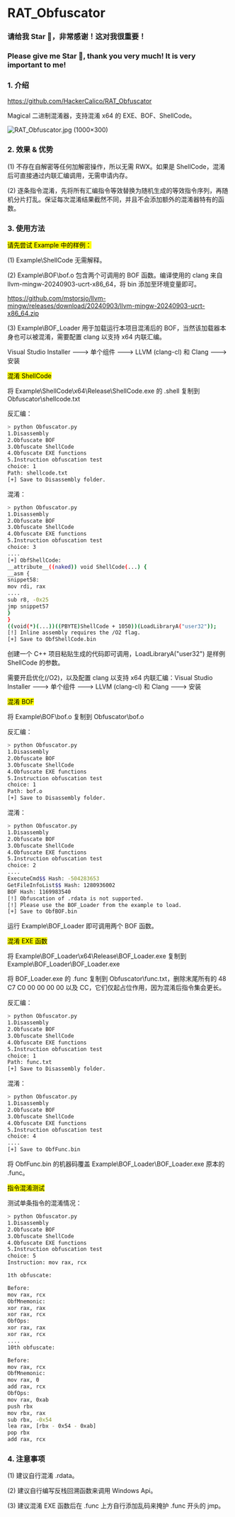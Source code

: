 # RAT_Obfuscator

### 请给我 Star 🌟，非常感谢！这对我很重要！

### Please give me Star 🌟, thank you very much! It is very important to me!

### 1. 介绍

https://github.com/HackerCalico/RAT_Obfuscator

Magical 二进制混淆器，支持混淆 x64 的 EXE、BOF、ShellCode。

![RAT_Obfuscator.jpg (1000×300)](https://raw.githubusercontent.com/HackerCalico/RAT_Obfuscator/refs/heads/main/Image/RAT_Obfuscator.jpg)

### 2. 效果 & 优势

(1) 不存在自解密等任何加解密操作，所以无需 RWX。如果是 ShellCode，混淆后可直接通过内联汇编调用，无需申请内存。

(2) 逐条指令混淆，先将所有汇编指令等效替换为随机生成的等效指令序列，再随机分片打乱。保证每次混淆结果截然不同，并且不会添加额外的混淆器特有的函数。

### 3. 使用方法

<mark>请先尝试 Example 中的样例：</mark>

(1) Example\ShellCode 无需解释。

(2) Example\BOF\bof.o 包含两个可调用的 BOF 函数。编译使用的 clang 来自 llvm-mingw-20240903-ucrt-x86_64，将 bin 添加至环境变量即可。

https://github.com/mstorsjo/llvm-mingw/releases/download/20240903/llvm-mingw-20240903-ucrt-x86_64.zip

(3) Example\BOF_Loader 用于加载运行本项目混淆后的 BOF，当然该加载器本身也可以被混淆，需要配置 clang 以支持 x64 内联汇编。

Visual Studio Installer ---> 单个组件 ---> LLVM (clang-cl) 和 Clang ---> 安装

<mark>混淆 ShellCode</mark>

将 Example\ShellCode\x64\Release\ShellCode.exe 的 .shell 复制到 Obfuscator\shellcode.txt

反汇编：

```bash
> python Obfuscator.py
1.Disassembly
2.Obfuscate BOF
3.Obfuscate ShellCode
4.Obfuscate EXE functions
5.Instruction obfuscation test
choice: 1
Path: shellcode.txt
[+] Save to Disassembly folder.
```

混淆：

```bash
> python Obfuscator.py
1.Disassembly
2.Obfuscate BOF
3.Obfuscate ShellCode
4.Obfuscate EXE functions
5.Instruction obfuscation test
choice: 3
....
[+] ObfShellCode:
__attribute__((naked)) void ShellCode(...) {
__asm {
snippet58:
mov rdi, rax
....
sub r8, -0x25
jmp snippet57
}
}
((void(*)(...))((PBYTE)ShellCode + 1050))(LoadLibraryA("user32"));
[!] Inline assembly requires the /O2 flag.
[+] Save to ObfShellCode.bin
```

创建一个 C++ 项目粘贴生成的代码即可调用，LoadLibraryA("user32") 是样例 ShellCode 的参数。

需要开启优化(/O2)，以及配置 clang 以支持 x64 内联汇编：Visual Studio Installer ---> 单个组件 ---> LLVM (clang-cl) 和 Clang ---> 安装

<mark>混淆 BOF</mark>

将 Example\BOF\bof.o 复制到 Obfuscator\bof.o

反汇编：

```bash
> python Obfuscator.py
1.Disassembly
2.Obfuscate BOF
3.Obfuscate ShellCode
4.Obfuscate EXE functions
5.Instruction obfuscation test
choice: 1
Path: bof.o
[+] Save to Disassembly folder.
```

混淆：

```bash
> python Obfuscator.py
1.Disassembly
2.Obfuscate BOF
3.Obfuscate ShellCode
4.Obfuscate EXE functions
5.Instruction obfuscation test
choice: 2
....
ExecuteCmd$$ Hash: -504283653
GetFileInfoList$$ Hash: 1280936002
BOF Hash: 1169983540
[!] Obfuscation of .rdata is not supported.
[!] Please use the BOF_Loader from the example to load.
[+] Save to ObfBOF.bin
```

运行 Example\BOF_Loader 即可调用两个 BOF 函数。

<mark>混淆 EXE 函数</mark>

将 Example\BOF_Loader\x64\Release\BOF_Loader.exe 复制到 Example\BOF_Loader\BOF_Loader.exe

将 BOF_Loader.exe 的 .func 复制到 Obfuscator\func.txt，删除末尾所有的 48 C7 C0 00 00 00 00 以及 CC，它们仅起占位作用，因为混淆后指令集会更长。

反汇编：

```bash
> python Obfuscator.py
1.Disassembly
2.Obfuscate BOF
3.Obfuscate ShellCode
4.Obfuscate EXE functions
5.Instruction obfuscation test
choice: 1
Path: func.txt
[+] Save to Disassembly folder.
```

混淆：

```bash
> python Obfuscator.py
1.Disassembly
2.Obfuscate BOF
3.Obfuscate ShellCode
4.Obfuscate EXE functions
5.Instruction obfuscation test
choice: 4
....
[+] Save to ObfFunc.bin
```

将 ObfFunc.bin 的机器码覆盖 Example\BOF_Loader\BOF_Loader.exe 原本的 .func。

<mark>指令混淆测试</mark>

测试单条指令的混淆情况：

```bash
> python Obfuscator.py
1.Disassembly
2.Obfuscate BOF
3.Obfuscate ShellCode
4.Obfuscate EXE functions
5.Instruction obfuscation test
choice: 5
Instruction: mov rax, rcx

1th obfuscate:

Before: 
mov rax, rcx
ObfMnemonic: 
xor rax, rax
xor rax, rcx
ObfOps: 
xor rax, rax
xor rax, rcx
....
10th obfuscate:

Before: 
mov rax, rcx
ObfMnemonic: 
mov rax, 0
add rax, rcx
ObfOps: 
mov rax, 0xab
push rbx
mov rbx, rax
sub rbx, -0x54
lea rax, [rbx - 0x54 - 0xab]
pop rbx
add rax, rcx
```

### 4. 注意事项

(1) 建议自行混淆 .rdata。

(2) 建议自行编写反栈回溯函数来调用 Windows Api。

(3) 建议混淆 EXE 函数后在 .func 上方自行添加乱码来掩护 .func 开头的 jmp。